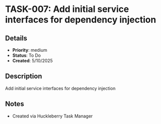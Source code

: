 # TASK-007: Add initial service interfaces for dependency injection

## Details
- **Priority**: medium
- **Status**: To Do
- **Created**: 5/10/2025

## Description
Add initial service interfaces for dependency injection

## Notes
- Created via Huckleberry Task Manager
